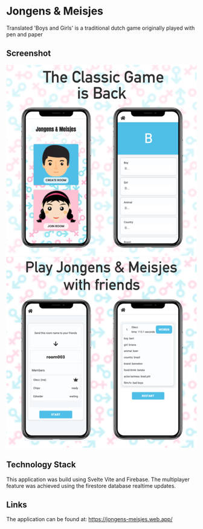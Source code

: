 # Jongens & Meisjes
Translated 'Boys and Girls' is a traditional dutch game originally played with pen and paper

## Screenshot
![Screenshot](./public/screenshot1.png)
![Screenshot](./public/screenshot2.png)

## Technology Stack
This application was build using Svelte Vite and Firebase. The multiplayer feature was achieved using the firestore database realtime updates.

## Links 
The application can be found at: https://jongens-meisjes.web.app/
